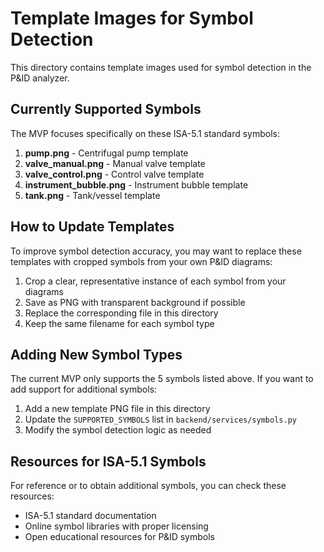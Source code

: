 # Template Images for Symbol Detection

This directory contains template images used for symbol detection in the P&ID analyzer.

## Currently Supported Symbols

The MVP focuses specifically on these ISA-5.1 standard symbols:

1. **pump.png** - Centrifugal pump template
2. **valve_manual.png** - Manual valve template
3. **valve_control.png** - Control valve template
4. **instrument_bubble.png** - Instrument bubble template
5. **tank.png** - Tank/vessel template

## How to Update Templates

To improve symbol detection accuracy, you may want to replace these templates with cropped symbols from your own P&ID diagrams:

1. Crop a clear, representative instance of each symbol from your diagrams
2. Save as PNG with transparent background if possible
3. Replace the corresponding file in this directory
4. Keep the same filename for each symbol type

## Adding New Symbol Types

The current MVP only supports the 5 symbols listed above. If you want to add support for additional symbols:

1. Add a new template PNG file in this directory
2. Update the `SUPPORTED_SYMBOLS` list in `backend/services/symbols.py`
3. Modify the symbol detection logic as needed

## Resources for ISA-5.1 Symbols

For reference or to obtain additional symbols, you can check these resources:

- ISA-5.1 standard documentation
- Online symbol libraries with proper licensing
- Open educational resources for P&ID symbols
